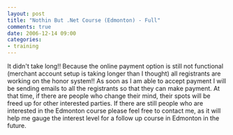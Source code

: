 ```yaml
---
layout: post
title: "Nothin But .Net Course (Edmonton) - Full"
comments: true
date: 2006-12-14 09:00
categories:
- training
---
```


It didn't take long!! Because the online payment option is still not functional (merchant account setup is taking longer than I thought) all registrants are working on the honor system!! 
As soon as I am able to accept payment I will be sending emails to all the registrants so that they can make payment. 
At that time, if there are people who change their mind, their spots will be freed up for other interested parties. 
If there are still people who are interested in the Edmonton course please feel free to contact me, as it will help me gauge the interest level for a follow up course in Edmonton in the future.




